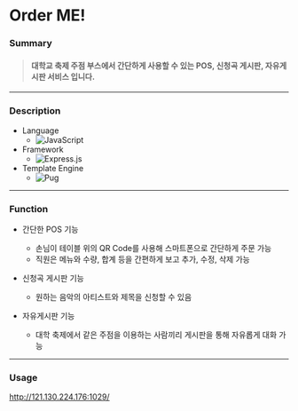 # Order ME!

### Summary
> #### 대학교 축제 주점 부스에서 간단하게 사용할 수 있는 POS, 신청곡 게시판, 자유게시판 서비스 입니다.

---

### Description

+ Language
  + ![JavaScript](https://img.shields.io/badge/javascript-%23323330.svg?style=for-the-badge&logo=javascript&logoColor=%23F7DF1E)
+ Framework
  + ![Express.js](https://img.shields.io/badge/express.js-%23404d59.svg?style=for-the-badge&logo=express&logoColor=%2361DAFB)
+ Template Engine
  + ![Pug](https://img.shields.io/badge/Pug-FFF?style=for-the-badge&logo=pug&logoColor=A86454)

---

### Function

+ 간단한 POS 기능
  + 손님이 테이블 위의 QR Code를 사용해 스마트폰으로 간단하게 주문 가능
  + 직원은 메뉴와 수량, 합계 등을 간편하게 보고 추가, 수정, 삭제 가능

+ 신청곡 게시판 기능
  + 원하는 음악의 아티스트와 제목을 신청할 수 있음

+ 자유게시판 기능
  + 대학 축제에서 같은 주점을 이용하는 사람끼리 게시판을 통해 자유롭게 대화 가능
  
 ---
 
 ### Usage
 
 http://121.130.224.176:1029/
